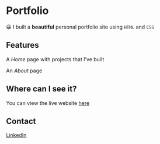 # Portfolio

:grinning:	 I built a **beautiful** personal portfolio site using `HTML` and `CSS`

## Features
A _Home_ page with projects that I've built

An _About_ page

## Where can I see it?
You can view the live website [here](https://karbeau.github.io/Portfolio/)

## Contact

[LinkedIn](https://www.linkedin.com/in/kailiearbeau/)
